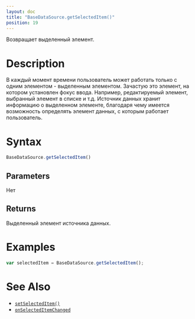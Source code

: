 ```yaml
---
layout: doc
title: "BaseDataSource.getSelectedItem()"
position: 19
---
```


Возвращает выделенный элемент.

# Description

В каждый момент времени пользователь может работать только с одним элементом - выделенным элементом.
Зачастую это элемент, на котором установлен фокус ввода. Например, редактируемый элемент, выбранный
элемент в списке и т.д. Источник данных хранит информацию о выделенном элементе, благодаря чему
имеется возможность определять элемент данных, с которым работает пользователь.

# Syntax

```js
BaseDataSource.getSelectedItem()
```

## Parameters

Нет

## Returns

Выделенный элемент источника данных.

# Examples

```js
var selectedItem = BaseDataSource.getSelectedItem();
```

# See Also

* [`setSelectedItem()`](../BaseDataSource.setSelectedItem/)
* [`onSelectedItemChanged`](../BaseDataSource.onSelectedItemChanged/)

